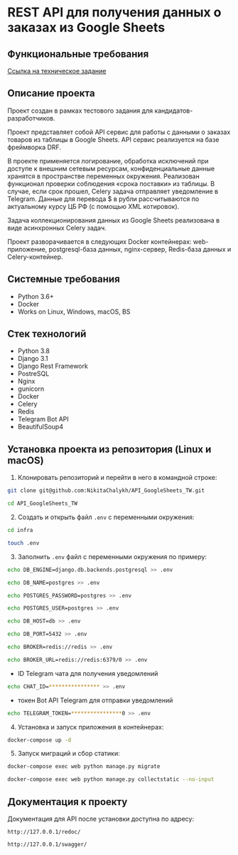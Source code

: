 REST API для получения данных о заказах из Google Sheets
=====

Функциональные требования
----------
[Ссылка на техническое задание](https://kanalservis.notion.site/kanalservis/Python-82f517c516d041b8aca227f0a44ed1f1)

Описание проекта
----------
Проект создан в рамках тестового задания для кандидатов-разработчиков. 

Проект представляет собой API сервис для работы с данными о заказах товаров из таблицы в Google Sheets. API сервис реализуется на базе фреймворка DRF. 

В проекте применяется логирование, обработка исключений при доступе к внешним сетевым ресурсам, конфиденциальные данные хранятся в пространстве переменных окружения. Реализован функционал проверки соблюдения «срока поставки» из таблицы. В случае, если срок прошел, Celery задача отправляет уведомление в Telegram. Данные для перевода $ в рубли рассчитываются по актуальному курсу ЦБ РФ (с помощью XML котировок).

Задача коллекционирования данных из Google Sheets реализована в виде асинхронных Celery задач.

Проект разворачивается в следующих Docker контейнерах: web-приложение, postgresql-база данных, nginx-сервер, Redis-база данных и Celery-контейнер.

Системные требования
----------
* Python 3.6+
* Docker
* Works on Linux, Windows, macOS, BS

Стек технологий
----------
* Python 3.8
* Django 3.1
* Django Rest Framework
* PostreSQL
* Nginx
* gunicorn
* Docker
* Celery
* Redis
* Telegram Bot API
* BeautifulSoup4

Установка проекта из репозитория (Linux и macOS)
----------
1. Клонировать репозиторий и перейти в него в командной строке:
```bash 
git clone git@github.com:NikitaChalykh/API_GoogleSheets_TW.git

cd API_GoogleSheets_TW
```

2. Cоздать и открыть файл ```.env``` с переменными окружения:
```bash 
cd infra

touch .env
```

3. Заполнить ```.env``` файл с переменными окружения по примеру:
```bash 
echo DB_ENGINE=django.db.backends.postgresql >> .env

echo DB_NAME=postgres >> .env

echo POSTGRES_PASSWORD=postgres >> .env

echo POSTGRES_USER=postgres >> .env

echo DB_HOST=db >> .env

echo DB_PORT=5432 >> .env

echo BROKER=redis://redis >> .env

echo BROKER_URL=redis://redis:6379/0 >> .env
```
* ID Telegram чата для получения уведомлений
```bash
echo CHAT_ID=**************** >> .env
```
* токен Bot API Telegram для отправки уведомлений
```bash
echo TELEGRAM_TOKEN=****************0 >> .env
```

4. Установка и запуск приложения в контейнерах:
```bash 
docker-compose up -d
```

5. Запуск миграций и сбор статики:
```bash 
docker-compose exec web python manage.py migrate

docker-compose exec web python manage.py collectstatic --no-input  
```
Документация к проекту
----------
Документация для API после установки доступна по адресу:

```http://127.0.0.1/redoc/```

```http://127.0.0.1/swagger/```
